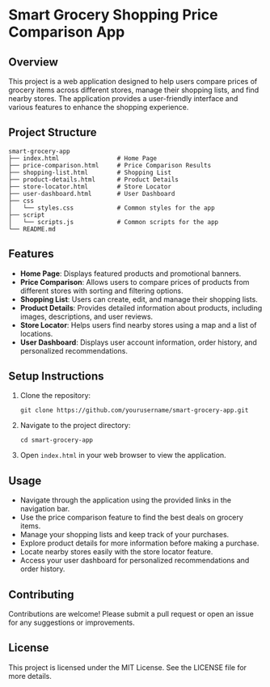 # Smart Grocery Shopping Price Comparison App

## Overview
This project is a web application designed to help users compare prices of grocery items across different stores, manage their shopping lists, and find nearby stores. The application provides a user-friendly interface and various features to enhance the shopping experience.

## Project Structure
```
smart-grocery-app
├── index.html                # Home Page
├── price-comparison.html     # Price Comparison Results
├── shopping-list.html        # Shopping List
├── product-details.html      # Product Details
├── store-locator.html        # Store Locator
├── user-dashboard.html       # User Dashboard
├── css
│   └── styles.css            # Common styles for the app
├── script
│   └── scripts.js            # Common scripts for the app
└── README.md
```

## Features
- **Home Page**: Displays featured products and promotional banners.
- **Price Comparison**: Allows users to compare prices of products from different stores with sorting and filtering options.
- **Shopping List**: Users can create, edit, and manage their shopping lists.
- **Product Details**: Provides detailed information about products, including images, descriptions, and user reviews.
- **Store Locator**: Helps users find nearby stores using a map and a list of locations.
- **User Dashboard**: Displays user account information, order history, and personalized recommendations.

## Setup Instructions
1. Clone the repository:
   ```
   git clone https://github.com/yourusername/smart-grocery-app.git
   ```
2. Navigate to the project directory:
   ```
   cd smart-grocery-app
   ```
3. Open `index.html` in your web browser to view the application.

## Usage
- Navigate through the application using the provided links in the navigation bar.
- Use the price comparison feature to find the best deals on grocery items.
- Manage your shopping lists and keep track of your purchases.
- Explore product details for more information before making a purchase.
- Locate nearby stores easily with the store locator feature.
- Access your user dashboard for personalized recommendations and order history.

## Contributing
Contributions are welcome! Please submit a pull request or open an issue for any suggestions or improvements.

## License
This project is licensed under the MIT License. See the LICENSE file for more details.